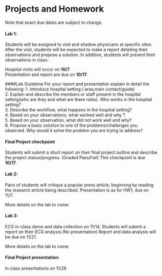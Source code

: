 # Projects and Homework

Note that exact due dates are subject to change.


#### Lab 1:  
Students will be assigned to visit and shadow physicians at specific sites. After the visit, students will be expected to make a report detailing their observations and propose a solution. In addition, students will present their observations in class.

Hospital visits will occur on **10/7** <br />
Presentation and report are due on **10/17**. <br />

####Lab Guideline
For your report and presentation explain in detail the following:
	1. Introduce hospital setting ( area,main contact/guide) <br />
	2. Explain and describe the members or staff present in the hospital setting(who are they and what are there roles). Who works 
		in the hospital setting?<br />
	3. Describe the workflow, what happens in the hospital setting?<br />
	4. Based on your observations, what worked well and why ?<br />
	5. Based on your observation, what did not work well and why?<br />
	6. Propose a basic solution to one of the problems/challenges you observed. Why would it solve the problem you are trying to 
		address?<br />

#### Final Project checkpoint
Students will submit a short report on their final project outline and describe the project status/progress. (Graded Pass/Fail) This checkpoint is due **10/17**.

#### Lab 2: 
Pairs of students will critique a popular press article, beginning by reading the research article being described. Presentation is as for HW1, due on 11/7.

More details on the lab to come.

#### Lab 3: 
ECG in-class demo and data collection on 11/14. Students will submit a report on their ECG analysis.(No presentation)
Report and data analysis will be due  on 11/21.

More details on the lab to come.

#### Final Project presentation: 
In class presentations on 11/28




